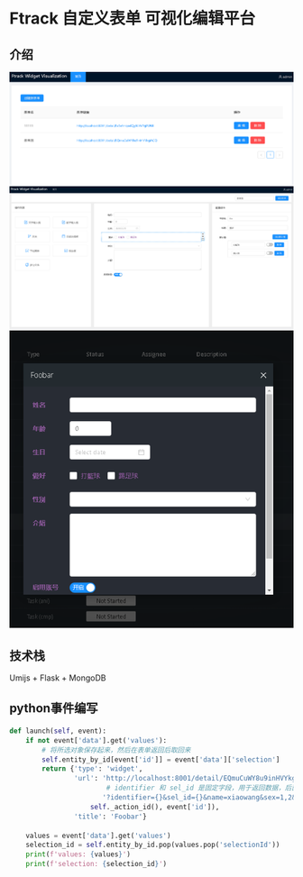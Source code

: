 # Ftrack 自定义表单 可视化编辑平台
## 介绍
![index](./doc/index.png)
![edit](./doc/edit.png)
![form](./doc/form.png)

## 技术栈
Umijs + Flask + MongoDB

## python事件编写
```python
def launch(self, event):
    if not event['data'].get('values'):
        # 将所选对象保存起来，然后在表单返回后取回来
        self.entity_by_id[event['id']] = event['data']['selection']
        return {'type': 'widget',
                'url': 'http://localhost:8001/detail/EQmuCuWY8u9inHVYkgiACQ'
                        # identifier 和 sel_id 是固定字段，用于返回数据，后面的是可以自定义表单的默认值
                       '?identifier={}&sel_id={}&name=xiaowang&sex=1,2&age=18'.format(
                    self._action_id(), event['id']),
                'title': 'Foobar'}

    values = event['data'].get('values')
    selection_id = self.entity_by_id.pop(values.pop('selectionId'))
    print(f'values: {values}')
    print(f'selection: {selection_id}')
```
